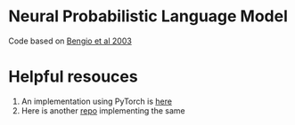 # Neural Probabilistic Language Model

Code based on [Bengio et al 2003](https://www.jmlr.org/papers/volume3/bengio03a/bengio03a.pdf)

# Helpful resouces

1. An implementation using PyTorch is [here](https://abhinavcreed13.github.io/blog/bengio-trigram-nplm-using-pytorch/)
2. Here is another [repo](https://github.com/pjlintw/NNLM) implementing the same